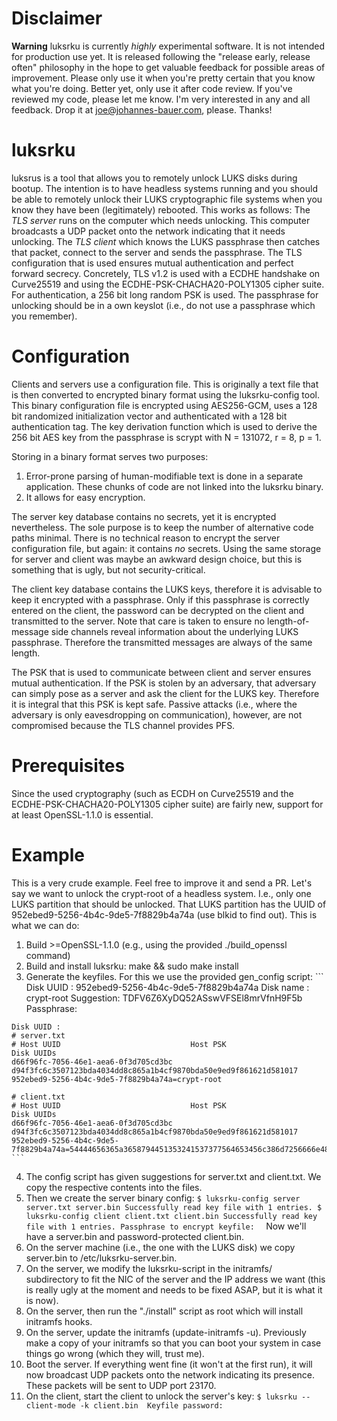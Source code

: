 Disclaimer
==========
**Warning** luksrku is currently *highly* experimental software. It is not
intended for production use yet. It is released following the "release early,
release often" philosophy in the hope to get valuable feedback for possible
areas of improvement. Please only use it when you're pretty certain that you
know what you're doing. Better yet, only use it after code review. If you've
reviewed my code, please let me know. I'm very interested in any and all
feedback. Drop it at joe@johannes-bauer.com, please. Thanks!

luksrku
=======
luksrus is a tool that allows you to remotely unlock LUKS disks during bootup.
The intention is to have headless systems running and you should be able to
remotely unlock their LUKS cryptographic file systems when you know they have
been (legitimately) rebooted. This works as follows: The *TLS server* runs on
the computer which needs unlocking. This computer broadcasts a UDP packet onto
the network indicating that it needs unlocking. The *TLS client* which knows
the LUKS passphrase then catches that packet, connect to the server and sends
the passphrase. The TLS configuration that is used ensures mutual
authentication and perfect forward secrecy. Concretely, TLS v1.2 is used with a
ECDHE handshake on Curve25519 and using the ECDHE-PSK-CHACHA20-POLY1305 cipher
suite. For authentication, a 256 bit long random PSK is used. The passphrase
for unlocking should be in a own keyslot (i.e., do not use a passphrase which
you remember).

Configuration
=============
Clients and servers use a configuration file. This is originally a text file
that is then converted to encrypted binary format using the luksrku-config
tool. This binary configuration file is encrypted using AES256-GCM, uses a 128
bit randomized initialization vector and authenticated with a 128 bit
authentication tag. The key derivation function which is used to derive the 256
bit AES key from the passphrase is scrypt with N = 131072, r = 8, p = 1.

Storing in a binary format serves two purposes: 
  1. Error-prone parsing of human-modifiable text is done in a separate
     application. These chunks of code are not linked into the luksrku binary.
  2. It allows for easy encryption.

The server key database contains no secrets, yet it is encrypted nevertheless.
The sole purpose is to keep the number of alternative code paths minimal. There
is no technical reason to encrypt the server configuration file, but again: it
contains *no* secrets. Using the same storage for server and client was maybe
an awkward design choice, but this is something that is ugly, but not
security-critical.

The client key database contains the LUKS keys, therefore it is advisable to
keep it encrypted with a passphrase. Only if this passphrase is correctly
entered on the client, the password can be decrypted on the client and
transmitted to the server. Note that care is taken to ensure no
length-of-message side channels reveal information about the underlying LUKS
passphrase. Therefore the transmitted messages are always of the same length.

The PSK that is used to communicate between client and server ensures mutual
authentication. If the PSK is stolen by an adversary, that adversary can simply
pose as a server and ask the client for the LUKS key. Therefore it is integral
that this PSK is kept safe. Passive attacks (i.e., where the adversary is only
eavesdropping on communication), however, are not compromised because the TLS
channel provides PFS.

Prerequisites
=============
Since the used cryptography (such as ECDH on Curve25519 and the
ECDHE-PSK-CHACHA20-POLY1305 cipher suite) are fairly new, support for at least
OpenSSL-1.1.0 is essential.


Example
=======
This is a very crude example. Feel free to improve it and send a PR. Let's say
we want to unlock the crypt-root of a headless system. I.e., only one LUKS
partition that should be unlocked. That LUKS partition has the UUID of
952ebed9-5256-4b4c-9de5-7f8829b4a74a (use blkid to find out). This is what we
can do:

  1. Build >=OpenSSL-1.1.0 (e.g., using the provided ./build_openssl command)
  2. Build and install luksrku: make && sudo make install
  3. Generate the keyfiles. For this we use the provided gen_config script:
	```
	Disk UUID : 952ebed9-5256-4b4c-9de5-7f8829b4a74a
	Disk name : crypt-root
	Suggestion: TDFV6Z6XyDQ52ASswVFSEl8mrVfnH9F5b
	Passphrase: 

	Disk UUID : 
	# server.txt
	# Host UUID								Host PSK															Disk UUIDs
	d66f96fc-7056-46e1-aea6-0f3d705cd3bc	d94f3fc6c3507123bda4034dd8c865a1b4cf9870bda50e9ed9f861621d581017	952ebed9-5256-4b4c-9de5-7f8829b4a74a=crypt-root

	# client.txt
	# Host UUID								Host PSK															Disk UUIDs
	d66f96fc-7056-46e1-aea6-0f3d705cd3bc	d94f3fc6c3507123bda4034dd8c865a1b4cf9870bda50e9ed9f861621d581017	952ebed9-5256-4b4c-9de5-7f8829b4a74a=54444656365a3658794451353241537377564653456c386d7256666e4839463562
	```
  4. The config script has given suggestions for server.txt and client.txt. We
	 copy the respective contents into the files.
  5. Then we create the server binary config:
	```
	$ luksrku-config server server.txt server.bin
	Successfully read key file with 1 entries.
	$ luksrku-config client client.txt client.bin
	Successfully read key file with 1 entries.
	Passphrase to encrypt keyfile: 	
	```
	Now we'll have a server.bin and password-protected client.bin.
  6. On the server machine (i.e., the one with the LUKS disk) we copy
	 server.bin to /etc/luksrku-server.bin.
  7. On the server, we modify the luksrku-script in the initramfs/ subdirectory
	 to fit the NIC of the server and the IP address we want (this is really
     ugly at the moment and needs to be fixed ASAP, but it is what it is now).
  8. On the server, then run the "./install" script as root which will install
	 initramfs hooks.
  9. On the server, update the initramfs (update-initramfs -u). Previously make
	 a copy of your initramfs so that you can boot your system in case things
     go wrong (which they will, trust me).
  10. Boot the server. If everything went fine (it won't at the first run), it
	  will now broadcast UDP packets onto the network indicating its presence.
      These packets will be sent to UDP port 23170.
  11. On the client, start the client to unlock the server's key:
	```
	$ luksrku --client-mode -k client.bin 
	Keyfile password: 	
	```


